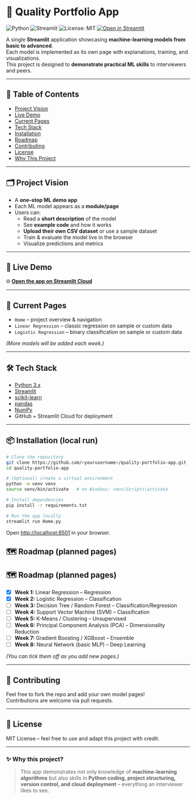 # 🧠 Quality Portfolio App  

![Python](https://img.shields.io/badge/Python-3.9%2B-blue?logo=python)
![Streamlit](https://img.shields.io/badge/Streamlit-%E2%9C%A8%20latest-red?logo=streamlit)
![License: MIT](https://img.shields.io/badge/License-MIT-green.svg)
[![Open in Streamlit](https://static.streamlit.io/badges/streamlit_badge_black_white.svg)](https://quality-portfolio-app-lavyv9znczkrgjt3xc4h5a.streamlit.app)

A single **Streamlit** application showcasing **machine-learning models from basic to advanced**.  
Each model is implemented as its own page with explanations, training, and visualizations.  
This project is designed to **demonstrate practical ML skills** to interviewers and peers.

---

## 📑 Table of Contents  

- [Project Vision](#-project-vision)  
- [Live Demo](#-live-demo)  
- [Current Pages](#-current-pages)  
- [Tech Stack](#-tech-stack)  
- [Installation](#-installation-local-run)  
- [Roadmap](#-roadmap-planned-pages)  
- [Contributing](#-contributing)  
- [License](#-license)  
- [Why This Project](#-why-this-project)  

---

## 🗂️ Project Vision  
- A **one-stop ML demo app**  
- Each ML model appears as a **module/page**  
- Users can:
  - Read a **short description** of the model  
  - See **example code** and how it works  
  - **Upload their own CSV dataset** or use a sample dataset  
  - Train & evaluate the model live in the browser  
  - Visualize predictions and metrics  

---

## 🚀 Live Demo  
🌐 **[Open the app on Streamlit Cloud](https://quality-portfolio-app-lavyv9znczkrgjt3xc4h5a.streamlit.app)**  

---

## 📁 Current Pages  
- `Home` – project overview & navigation  
- `Linear Regression` – classic regression on sample or custom data  
- `Logistic Regression` – binary classification on sample or custom data  

*(More models will be added each week.)*

---

## 🛠️ Tech Stack  
- [Python 3.x](https://www.python.org/)  
- [Streamlit](https://streamlit.io/)  
- [scikit-learn](https://scikit-learn.org/)  
- [pandas](https://pandas.pydata.org/)  
- [NumPy](https://numpy.org/)  
- GitHub + Streamlit Cloud for deployment  

---

## 📦 Installation (local run)

```bash
# Clone the repository
git clone https://github.com/<yourusername>/quality-portfolio-app.git
cd quality-portfolio-app

# (Optional) create a virtual environment
python -m venv venv
source venv/bin/activate   # on Windows: venv\Scripts\activate

# Install dependencies
pip install -r requirements.txt

# Run the app locally
streamlit run Home.py

```
Open [http://localhost:8501](http://localhost:8501) in your browser.

## 🗺️ Roadmap (planned pages)

## 🗺️ Roadmap (planned pages)

- [x] **Week 1:** Linear Regression – Regression  
- [x] **Week 2:** Logistic Regression – Classification  
- [ ] **Week 3:** Decision Tree / Random Forest – Classification/Regression  
- [ ] **Week 4:** Support Vector Machine (SVM) – Classification  
- [ ] **Week 5:** K-Means / Clustering – Unsupervised  
- [ ] **Week 6:** Principal Component Analysis (PCA) – Dimensionality Reduction  
- [ ] **Week 7:** Gradient Boosting / XGBoost – Ensemble  
- [ ] **Week 8:** Neural Network (basic MLP) – Deep Learning

*(You can tick them off as you add new pages.)*

---

## 🤝 Contributing

Feel free to fork the repo and add your own model pages!  
Contributions are welcome via pull requests.

---

## 📜 License

MIT License – feel free to use and adapt this project with credit.

---

### ✨ Why this project?

> This app demonstrates not only knowledge of **machine-learning algorithms** but also skills in **Python coding, project structuring, version control, and cloud deployment** – everything an interviewer likes to see.


